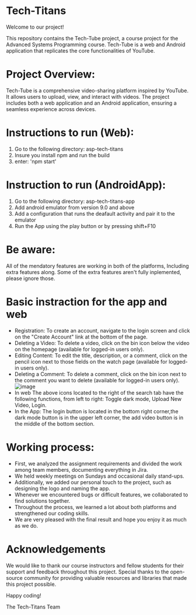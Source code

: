 # Tech-Titans
Welcome to our project!

This repository contains the Tech-Tube project, a course project for the Advanced Systems Programming course. Tech-Tube is a web and Android application that replicates the core functionalities of YouTube.

# Project Overview:
Tech-Tube is a comprehensive video-sharing platform inspired by YouTube. It allows users to upload, view, and interact with videos. The project includes both a web application and an Android application, ensuring a seamless experience across devices.

# Instructions to run (Web):

1. Go to the following directory: asp-tech-titans
2. Insure you install npm and run the build
3. enter: 'npm start'

# Instruction to run (AndroidApp):

1. Go to the following directory: asp-tech-titans-app
2. Add android emulator from version 9.0 and above
3. Add a configuration that runs the deafault activity and pair it to the emulator
4. Run the App using the play button or by pressing shift+F10

# Be aware:

All of the mendatory features are working in both of the platforms, Including extra features along. Some of the extra features aren't fully inplemented, please ignore those.

# Basic instraction for the app and web
- Registration: To create an account, navigate to the login screen and click on the "Create Account" link at the bottom of the page.
- Deleting a Video: To delete a video, click on the bin icon below the video on the homepage (available for logged-in users only).
- Editing Content: To edit the title, description, or a comment, click on the pencil icon next to those fields on the watch page (available for logged-in users only).
- Deleting a Comment: To delete a comment, click on the bin icon next to the comment you want to delete (available for logged-in users only).
  ![image](https://github.com/AvielSegev/Tech-Titans/assets/127956356/34446a8d-4312-4daf-a82b-0fadacb9b6e5)
- In web The above icons located to the right of the search tab have the following functions, from left to right:
  Toggle dark mode, Upload New Video, Login.
- In the App: The login button is located in the bottom right corner,the dark mode button is in the upper left corner, the add video button is in the middle of the bottom section.



# Working process:

- First, we analyzed the assignment requirements and divided the work among team members, documenting everything in Jira.
- We held weekly meetings on Sundays and occasional daily stand-ups.
- Additionally, we added our personal touch to the project, such as designing the logo and naming the app.
- Whenever we encountered bugs or difficult features, we collaborated to find solutions together.
- Throughout the process, we learned a lot about both platforms and strengthened our coding skills.
- We are very pleased with the final result and hope you enjoy it as much as we do.

# Acknowledgements
We would like to thank our course instructors and fellow students for their support and feedback throughout this project. Special thanks to the open-source community for providing valuable resources and libraries that made this project possible.

Happy coding!

The Tech-Titans Team

